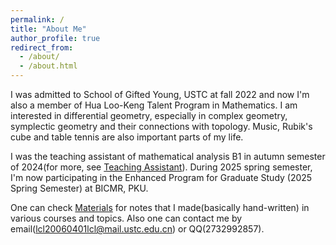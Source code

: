 ```yaml
---
permalink: /
title: "About Me"
author_profile: true
redirect_from: 
  - /about/
  - /about.html
---
```


I was admitted to School of Gifted Young, USTC at fall 2022 and now I'm also a member of Hua Loo-Keng Talent Program in Mathematics. I am interested in differential geometry, especially in complex geometry, symplectic geometry and their connections with topology. Music, Rubik's cube and table tennis are also important parts of my life.

I was the teaching assistant of mathematical analysis B1 in autumn semester of 2024(for more, see [Teaching Assistant](https://lyuchangle2006.github.io/TeachingAssistant/)). During 2025 spring semester, I'm now participating in the Enhanced Program for Graduate Study (2025 Spring Semester) at BICMR, PKU.

One can check [Materials](https://lyuchangle2006.github.io/Materials/) for notes that I made(basically hand-written) in various courses and topics. Also one can contact me by email(lcl20060401lcl@mail.ustc.edu.cn) or QQ(2732992857).


